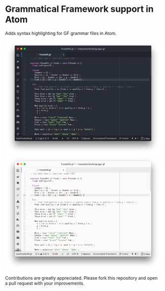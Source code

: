 # Grammatical Framework support in Atom

Adds syntax highlighting for GF grammar files in Atom.

![example with dark theme](screenshots/dark.png)
![example with light theme](screenshots/light.png)

Contributions are greatly appreciated.
Please fork this repository and open a pull request with your improvements.
